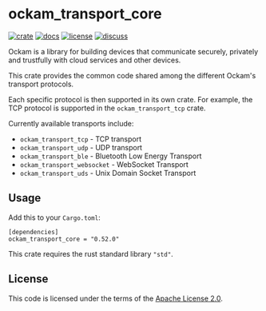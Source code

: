 # ockam_transport_core

[![crate][crate-image]][crate-link]
[![docs][docs-image]][docs-link]
[![license][license-image]][license-link]
[![discuss][discuss-image]][discuss-link]

Ockam is a library for building devices that communicate securely, privately
and trustfully with cloud services and other devices.

This crate provides the common code shared among the different Ockam's transport protocols.

Each specific protocol is then supported in its own crate. For example, the TCP protocol is supported in the `ockam_transport_tcp` crate.

Currently available transports include:

* `ockam_transport_tcp` - TCP transport
* `ockam_transport_udp` - UDP transport
* `ockam_transport_ble` - Bluetooth Low Energy Transport
* `ockam_transport_websocket` - WebSocket Transport
* `ockam_transport_uds` - Unix Domain Socket Transport

## Usage

Add this to your `Cargo.toml`:

```
[dependencies]
ockam_transport_core = "0.52.0"
```

This crate requires the rust standard library `"std"`.

## License

This code is licensed under the terms of the [Apache License 2.0][license-link].

[main-ockam-crate-link]: https://crates.io/crates/ockam

[crate-image]: https://img.shields.io/crates/v/ockam_transport_core.svg
[crate-link]: https://crates.io/crates/ockam_transport_core

[docs-image]: https://docs.rs/ockam_transport_core/badge.svg
[docs-link]: https://docs.rs/ockam_transport_core

[license-image]: https://img.shields.io/badge/License-Apache%202.0-green.svg
[license-link]: https://github.com/build-trust/ockam/blob/HEAD/LICENSE

[discuss-image]: https://img.shields.io/badge/Discuss-Github%20Discussions-ff70b4.svg
[discuss-link]: https://github.com/build-trust/ockam/discussions
